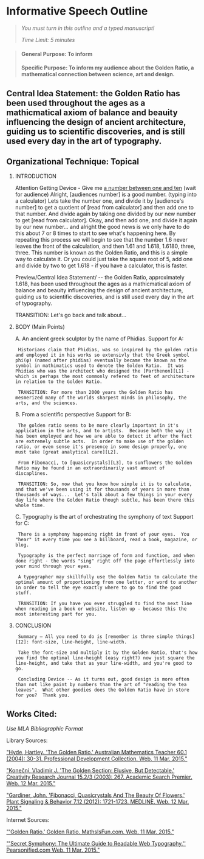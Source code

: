 # Informative Speech Outline

> *You must turn in this outline and a typed manuscript!*
>
> *Time Limit: 5 minutes*

> #### General Purpose: To inform
>
> #### Specific Purpose: To inform my audience about the Golden Ratio, a mathematical connection between science, art and design.

## Central Idea Statement: the Golden Ratio has been used throughout the ages as a mathicmatical axiom of balance and beauity influencing the design of ancient architecture, guiding us to scientific discoveries, and is still used every day in the art of typography.

## Organizational Technique: Topical

1. INTRODUCTION
    
    Attention Getting Device - Give me [a number between one and ten][I1] (wait for audience) Alright, [audiences number] is a good number.  (typing into a calculator) Lets take the number one, and divide it by [audience's number] to get a quotient of [read from calculator] and then add one to that number.  And divide again by taking one divided by our new number to get [read from calculator].  Okay, and then add one, and divide it again by our new number... and alright the good news is we only have to do this about 7 or 8 times to start to see what's happening here.  By repeating this process we will begin to see that the number 1.6 never leaves the front of the calculation, and then 1.61 and 1.618, 1.6180, three, three.  This number is known as the Golden Ratio, and this is a simple way to calculate it.  Or you could just take the square root of 5, add one and divide by two to get 1.618 - if you have a calculator, this is faster.
    
    Preview/Central Idea Statement/ -- the Golden Ratio, approximately 1.618, has been used throughout the ages as a mathicmatical axiom of balance and beauity influencing the design of ancient architecture, guiding us to scientific discoveries, and is still used every day in the art of typography.
    
    TRANSITION: Let's go back and talk about...
    
2. BODY (Main Points)
    
    A. An ancient greek sculptor by the name of Phidias.
        Support for A:

        Historians claim that Phidias, was so inspired by the golden ratio and employed it in his works so extensivly that the Greek symbol phi(φ) (named after phidias) eventually became the known as the symbol in mathimatics used to denote the Golden Ratio.  It was Phidias who was the architect who designed the [Parthenon][L1] - which is perhaps the most commonly refered to feet of architecture in relation to the Golden Ratio.
        
        TRANSITION: For more than 2000 years the Golden Ratio has mesmerized many of the worlds sharpest minds in philosophy, the arts, and the sciences.
        
    B. From a scientific perspective
        Support for B:

        The golden ratio seems to be more clearly important in it's application in the arts, and to artists.  Because both the way it has been employed and how we are able to detect it after the fact are extremely subtle acts.  In order to make use of the golden ratio, or even sense it's presence in some design properly, one must take [great analytical care][L2].

        From Fibonacci, to [quasicrystals][L3], to sunflowers the Golden Ratio may be found in an extraordinarily vast amount of discaplines.
        
        TRANSITION: So, now that you know how simple it is to calculate, and that we've been using it for thousands of years in more than thousands of ways...  Let's talk about a few things in your every day life where the Golden Ratio though subtle, has been there this whole time.
        
    C. Typography is the art of orchestrating the symphony of text
        Support for C:

        There is a symphony happening right in front of your eyes.  You "hear" it every time you see a billboard, read a book, magazine, or blog.

        Typography is the perfect marriage of form and function, and when done right - the words "sing" right off the page effortlessly into your mind through your eyes.

        A typographer may skillfully use the Golden Ratio to calculate the optimal amount of proportioning from one letter, or word to another in order to tell the eye exactly where to go to find the good stuff.
        
        TRANSITION: If you have you ever struggled to find the next line when reading in a book or website, listen up - because this the most interesting part for you.
        
3. CONCLUSION
        
        Summary – All you need to do is [remember is three simple things][I2]: font-size, line-height, line-width.

        Take the font-size and multiply it by the Golden Ratio, that's how you find the optimal line-height (easy right?) now just square the line-height, and take that as your line-width, and you're good to go.
        
        Concluding Device -- As it turns out, good design is more often than not like paint by numbers than the art of "reading the tea leaves".  What other goodies does the Golden Ratio have in store for you?  Thank you.

## Works Cited:
*Use MLA Bibliographic Format*

Library Sources:

["Hyde, Hartley. 'The Golden Ratio.' Australian Mathematics Teacher 60.1 (2004): 30-31. Professional Development Collection. Web. 11 Mar. 2015."][L1]

["Konečni, Vladimir J. 'The Golden Section: Elusive, But Detectable.' Creativity Research Journal 15.2/3 (2003): 267. Academic Search Premier. Web. 12 Mar. 2015."][L2]

["Gardiner, John. 'Fibonacci, Quasicrystals And The Beauty Of Flowers.' Plant Signaling & Behavior 7.12 (2012): 1721-1723. MEDLINE. Web. 12 Mar. 2015."][L3]

[L1]: http://search.ebscohost.com.libdb.dccc.edu/login.aspx?direct=true&db=tfh&AN=12644625&site=eds-live "Hyde, Hartley. 'The Golden Ratio.' Australian Mathematics Teacher 60.1 (2004): 30-31. Professional Development Collection. Web. 11 Mar. 2015."

[L2]: http://search.ebscohost.com.libdb.dccc.edu/login.aspx?direct=true&db=aph&AN=10582618&site=eds-live "Konečni, Vladimir J. 'The Golden Section: Elusive, But Detectable.' Creativity Research Journal 15.2/3 (2003): 267. Academic Search Premier. Web. 12 Mar. 2015."

[L3]: http://libguides.dccc.edu/FindBooksArticlesAndMore "Gardiner, John. 'Fibonacci, Quasicrystals And The Beauty Of Flowers.' Plant Signaling & Behavior 7.12 (2012): 1721-1723. MEDLINE. Web. 12 Mar. 2015."

Internet Sources:

["'Golden Ratio.' Golden Ratio. MathsIsFun.com. Web. 11 Mar. 2015."][I1]

["'Secret Symphony: The Ultimate Guide to Readable Web Typography.'' Pearsonified.com Web. 11 Mar. 2015."][I2]

[I1]: http://www.mathsisfun.com/numbers/golden-ratio.html "'Golden Ratio.' Golden Ratio. MathsIsFun.com. Web. 11 Mar. 2015."

[I2]: http://www.pearsonified.com/2011/12/golden-ratio-typography.php "'Secret Symphony: The Ultimate Guide to Readable Web Typography.'' Pearsonified.com Web. 11 Mar. 2015."